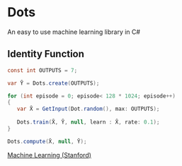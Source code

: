 # Dots

An easy to use machine learning library in C#

## Identity Function
 
 ```csharp
const int OUTPUTS = 7;

var Ȳ = Dots.create(OUTPUTS);

for (int episode = 0; episode< 128 * 1024; episode++)
{
    var X̄ = GetInput(Dot.random(), max: OUTPUTS);
    
    Dots.train(X̄, Ȳ, null, learn : X̄, rate: 0.1);    
}

Dots.compute(X̄, null, Ȳ);
```

[Machine Learning (Stanford)](https://www.youtube.com/watch?v=UzxYlbK2c7E&list=PLJ_CMbwA6bT-n1W0mgOlYwccZ-j6gBXqE)

